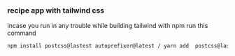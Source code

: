 ### recipe app with tailwind css



incase you run in any trouble while building tailwind with npm run this command
```bash
npm install postcss@lastest autoprefixer@latest / yarn add  postcss@lastest autoprefixer@latest
``` 
